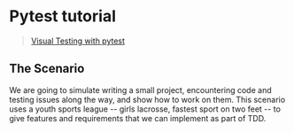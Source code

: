 # Pytest tutorial
> [Visual Testing with pytest](https://www.jetbrains.com/pycharm/guide/tutorials/visual_pytest)

## The Scenario
We are going to simulate writing a small project, encountering code and testing issues along the way, and show how to work on them. This scenario uses a youth sports league -- girls lacrosse, fastest sport on two feet -- to give features and requirements that we can implement as part of TDD.